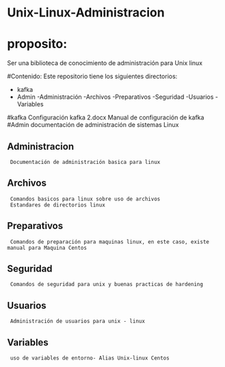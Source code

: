 ﻿# Unix-Linux-Administracion
# proposito:
 Ser una biblioteca de conocimiento de administración para Unix linux

#Contenido:
  Este repositorio tiene los siguientes directorios:
  - kafka 
  - Admin
     -Administración
	   -Archivos
	   -Preparativos
	   -Seguridad
	   -Usuarios
	   -Variables
	 
  
#kafka 
  Configuración kafka 2.docx
    Manual de configuración de kafka 
#Admin
  documentación de administración de sistemas Linux 
  
 ## Administracion 
     Documentación de administración basica para linux
 ## Archivos 
     Comandos basicos para linux sobre uso de archivos 
  	 Estandares de directorios linux
 ## Preparativos 
     Comandos de preparación para maquinas linux, en este caso, existe manual para Maquina Centos
 ## Seguridad
     Comandos de seguridad para unix y buenas practicas de hardening
 ## Usuarios	 
     Administración de usuarios para unix - linux
 ## Variables 
     uso de variables de entorno- Alias Unix-linux Centos
	 
